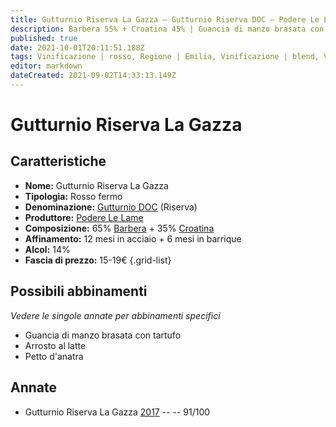 ```yaml
---
title: Gutturnio Riserva La Gazza – Gutturnio Riserva DOC – Podere Le Lame – Emilia (IT) – 15-19€ – 5★
description: Barbera 55% + Croatina 45% | Guancia di manzo brasata con tartufo 
published: true
date: 2021-10-01T20:11:51.188Z
tags: Vinificazione | rosso, Regione | Emilia, Vinificazione | blend, Vinificazione | fermo, Valutazioni | 3 stelle, Vitigni | Barbera, Vitigni | Croatina, Prezzi | 15-19€, Alimento | manzo, Alimento-dettagli | guancia, Aromatizzazione | al tartufo, Cottura | brasato
editor: markdown
dateCreated: 2021-09-02T14:33:13.149Z
---
```


# Gutturnio Riserva La Gazza 

## Caratteristiche
- **Nome:** Gutturnio Riserva La Gazza 
- **Tipologia:** Rosso fermo
- **Denominazione:** [Gutturnio DOC](/denominazioni/Italia/Emilia/DOC-Gutturnio) (Riserva)
- **Produttore:** [Podere Le Lame](/produttori/Italia/Emilia/Podere-Le-Lame) 
- **Composizione:** 65% [Barbera](/vitigni/Italia/bacca-nera/barbera) + 35% [Croatina](/vitigni/Italia/bacca-nera/croatina)
- **Affinamento:** 12 mesi in acciaio + 6 mesi in barrique
- **Alcol:** 14%
- **Fascia di prezzo:** 15-19€
{.grid-list}

## Possibili abbinamenti
*Vedere le singole annate per abbinamenti specifici*

- Guancia di manzo brasata con tartufo
- Arrosto al latte 
- Petto d'anatra

## Annate
- Gutturnio Riserva La Gazza [2017](/vini/Italia/Emilia/Le-Lame/Gutturnio-Riserva-La-Gazza/2017) -- <span class="star-5"></span> -- 91/100

